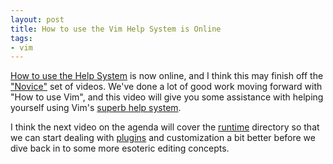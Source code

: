 ```yaml
---
layout: post
title: How to use the Vim Help System is Online
tags:
- vim
---
```

[How to use the Help System](/vim/vim-tutorial-videos/vim-novice-tutorial-videos#Help) is now online, and I think this may finish off the ["Novice"](/vim/vim-tutorial-videos/vim-novice-tutorial-videos/) set of videos. We've done a lot of good work moving forward with "How to use Vim", and this video will give you some assistance with helping yourself using Vim's [superb help system](http://vimdoc.sourceforge.net/).

I think the next video on the agenda will cover the [runtime](http://vimdoc.sourceforge.net/htmldoc/options.html#'runtimepath') directory so that we can start dealing with [plugins](http://vimdoc.sourceforge.net/htmldoc/usr_05.html#plugin) and customization a bit better before we dive back in to some more esoteric editing concepts.
